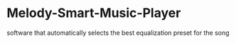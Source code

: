 # Melody-Smart-Music-Player
software that automatically selects the best equalization preset for the song
